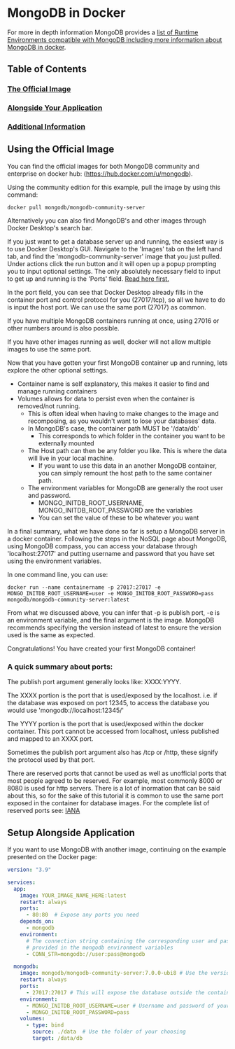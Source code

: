 # MongoDB in Docker

For more in depth information MongoDB provides a [list of Runtime Environments compatible with MongoDB including more information about MongoDB in docker](https://www.mongodb.com/compatibility). 

## Table of Contents
### [The Official Image](#using-the-official-image)
### [Alongside Your Application](#setup-alongside-application)
### [Additional Information](#additional-information-1)

## Using the Official Image

You can find the official images for both MongoDB community and enterprise on docker hub: (https://hub.docker.com/u/mongodb). 

Using the community edition for this example, pull the image by using this command: 

```console
docker pull mongodb/mongodb-community-server
```

Alternatively you can also find MongoDB's and other images through Docker Desktop's search bar. 

If you just want to get a database server up and running, the easiest way is to use Docker Desktop's GUI. Navigate to the 'Images' tab on the left hand tab, and find the 'mongodb-community-server' image that you just pulled. Under actions click the run button and it will open up a popup prompting you to input optional settings. The only absolutely necessary field to input to get up and running is the 'Ports' field. [Read here first.](./MongoDB_in_Docker.md#a-quick-summary-about-ports) 

In the port field, you can see that Docker Desktop already fills in the container port and control protocol for you (27017/tcp), so all we have to do is input the host port. We can use the same port (27017) as common.

If you have multiple MongoDB containers running at once, using 27016 or other numbers around is also possible. 

If you have other images running as well, docker will not allow multiple images to use the same port.

Now that you have gotten your first MongoDB container up and running, lets explore the other optional settings.

- Container name is self explanatory, this makes it easier to find and manage running containers
- Volumes allows for data to persist even when the container is removed/not running. 
    - This is often ideal when having to make changes to the image and recomposing, as you wouldn't want to lose your databases' data.
    - In MongoDB's case, the container path MUST be '/data/db'
        - This corresponds to which folder in the container you want to be externally mounted
    - The Host path can then be any folder you like. This is where the data will live in your local machine. 
        - If you want to use this data in an another MongoDB container, you can simply remount the host path to the same container path.
    - The environment variables for MongoDB are generally the root user and password.
        - MONGO_INITDB_ROOT_USERNAME, MONGO_INITDB_ROOT_PASSWORD are the variables
        - You can set the value of these to be whatever you want

In a final summary, what we have done so far is setup a MongoDB server in a docker container. Following the steps in the NoSQL page about MongoDB, using MongoDB compass, you can access your database through 'localhost:27017' and putting username and password that you have set using the environment variables.

In one command line, you can use:

```console
docker run --name containername -p 27017:27017 -e MONGO_INITDB_ROOT_USERNAME=user -e MONGO_INITDB_ROOT_PASSWORD=pass mongodb/mongodb-community-server:latest
```

From what we discussed above, you can infer that -p is publish port, -e is an environment variable, and the final argument is the image. MongoDB recommends specifying the version instead of latest to ensure the version used is the same as expected. 

Congratulations! You have created your first MongoDB container!

### A quick summary about ports: 

The publish port argument generally looks like: XXXX:YYYY. 

The XXXX portion is the port that is used/exposed by the localhost. i.e. if the database was exposed on port 12345, to access the database you would use 'mongodb://localhost:12345/'

The YYYY portion is the port that is used/exposed within the docker container. This port cannot be accessed from localhost, unless published and mapped to an XXXX port. 

Sometimes the publish port argument also has /tcp or /http, these signify the protocol used by that port. 

There are reserved ports that cannot be used as well as unofficial ports that most people agreed to be reserved. For example, most commonly 8000 or 8080 is used for http servers. There is a lot of inormation that can be said about this, so for the sake of this tutorial it is common to use the same port exposed in the container for database images. For the complete list of reserved ports see: [IANA](https://www.iana.org/assignments/service-names-port-numbers/service-names-port-numbers.xhtml)

## Setup Alongside Application

If you want to use MongoDB with another image, continuing on the example presented on the Docker page: 

```yml
version: "3.9"

services:
  app:
    image: YOUR_IMAGE_NAME_HERE:latest
    restart: always
    ports:
      - 80:80  # Expose any ports you need
    depends_on:
      - mongodb
    environment: 
      # The connection string containing the corresponding user and password as
      # provided in the mongodb environment variables
      - CONN_STR=mongodb://user:pass@mongodb

  mongodb:
    image: mongodb/mongodb-community-server:7.0.0-ubi8 # Use the version of your choosing
    restart: always
    ports:
      - 27017:27017 # This will expose the database outside the container, only do so if you need to access the database outside of just this application. 
    environment: 
      - MONGO_INITDB_ROOT_USERNAME=user # Username and password of your choosing
      - MONGO_INITDB_ROOT_PASSWORD=pass
    volumes:
      - type: bind
        source: ./data  # Use the folder of your choosing
        target: /data/db
      
```




    
